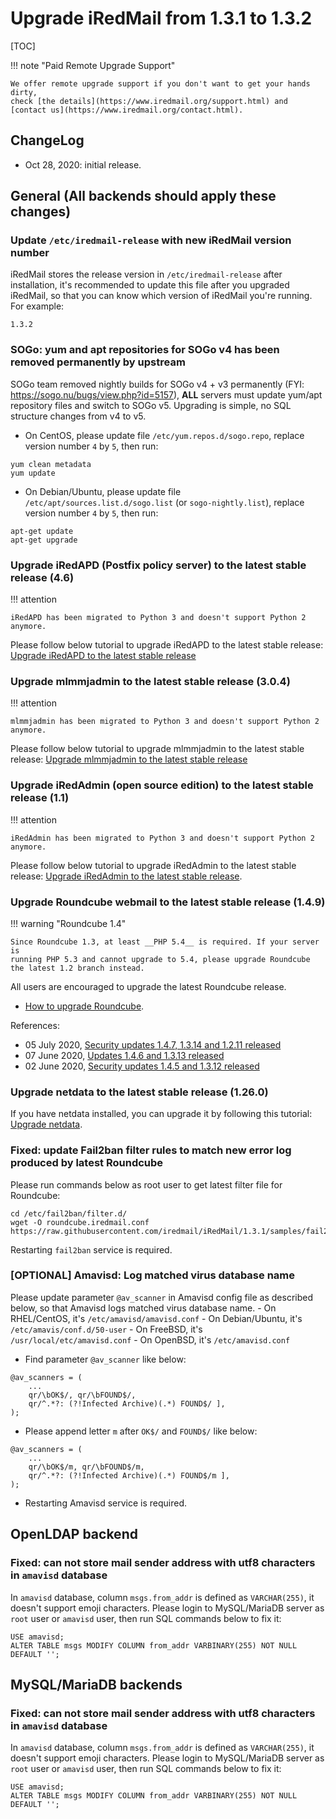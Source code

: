 # Upgrade iRedMail from 1.3.1 to 1.3.2

[TOC]

!!! note "Paid Remote Upgrade Support"

    We offer remote upgrade support if you don't want to get your hands dirty,
    check [the details](https://www.iredmail.org/support.html) and
    [contact us](https://www.iredmail.org/contact.html).

## ChangeLog

* Oct 28, 2020: initial release.

## General (All backends should apply these changes)

### Update `/etc/iredmail-release` with new iRedMail version number

iRedMail stores the release version in `/etc/iredmail-release` after
installation, it's recommended to update this file after you upgraded iRedMail,
so that you can know which version of iRedMail you're running. For example:

```
1.3.2
```

### SOGo: yum and apt repositories for SOGo v4 has been removed permanently by upstream

SOGo team removed nightly builds for SOGo v4 + v3 permanently (FYI: <https://sogo.nu/bugs/view.php?id=5157>), __ALL__ servers must update yum/apt repository files and switch to SOGo v5. Upgrading is simple, no SQL structure changes from v4 to v5.

- On CentOS, please update file `/etc/yum.repos.d/sogo.repo`, replace version number `4` by `5`, then run:

```
yum clean metadata
yum update
```

- On Debian/Ubuntu, please update file `/etc/apt/sources.list.d/sogo.list` (or `sogo-nightly.list`), replace version number `4` by `5`, then run:

```
apt-get update
apt-get upgrade
```

### Upgrade iRedAPD (Postfix policy server) to the latest stable release (4.6)

!!! attention

    iRedAPD has been migrated to Python 3 and doesn't support Python 2 anymore.

Please follow below tutorial to upgrade iRedAPD to the latest stable release:
[Upgrade iRedAPD to the latest stable release](./upgrade.iredapd.html)

### Upgrade mlmmjadmin to the latest stable release (3.0.4)

!!! attention

    mlmmjadmin has been migrated to Python 3 and doesn't support Python 2 anymore.

Please follow below tutorial to upgrade mlmmjadmin to the latest stable release:
[Upgrade mlmmjadmin to the latest stable release](./upgrade.mlmmjadmin.html)

### Upgrade iRedAdmin (open source edition) to the latest stable release (1.1)

!!! attention

    iRedAdmin has been migrated to Python 3 and doesn't support Python 2 anymore.

Please follow below tutorial to upgrade iRedAdmin to the latest stable release:
[Upgrade iRedAdmin to the latest stable release](./migrate.or.upgrade.iredadmin.html).

### Upgrade Roundcube webmail to the latest stable release (1.4.9)

!!! warning "Roundcube 1.4"

    Since Roundcube 1.3, at least __PHP 5.4__ is required. If your server is
    running PHP 5.3 and cannot upgrade to 5.4, please upgrade Roundcube
    the latest 1.2 branch instead.

All users are encouraged to upgrade the latest Roundcube release.

* [How to upgrade Roundcube](https://github.com/roundcube/roundcubemail/wiki/Upgrade).

References:

- 05 July 2020, [Security updates 1.4.7, 1.3.14 and 1.2.11 released](https://roundcube.net/news/2020/07/05/security-updates-1.4.7-1.3.14-and-1.2.11)
- 07 June 2020, [Updates 1.4.6 and 1.3.13 released](https://roundcube.net/news/2020/06/07/updates-1.4.6-and-1.3.13-released)
- 02 June 2020, [Security updates 1.4.5 and 1.3.12 released](https://roundcube.net/news/2020/06/02/security-updates-1.4.5-and-1.3.12)

### Upgrade netdata to the latest stable release (1.26.0)

If you have netdata installed, you can upgrade it by following this tutorial:
[Upgrade netdata](./upgrade.netdata.html).

### Fixed: update Fail2ban filter rules to match new error log produced by latest Roundcube

Please run commands below as root user to get latest filter file for Roundcube:

```
cd /etc/fail2ban/filter.d/
wget -O roundcube.iredmail.conf https://raw.githubusercontent.com/iredmail/iRedMail/1.3.1/samples/fail2ban/filter.d/roundcube.iredmail.conf
```

Restarting `fail2ban` service is required.

### [OPTIONAL] Amavisd: Log matched virus database name

Please update parameter `@av_scanner` in Amavisd config file as described
below, so that Amavisd logs matched virus database name.
    - On RHEL/CentOS, it's `/etc/amavisd/amavisd.conf`
    - On Debian/Ubuntu, it's `/etc/amavis/conf.d/50-user`
    - On FreeBSD, it's `/usr/local/etc/amavisd.conf`
    - On OpenBSD, it's `/etc/amavisd.conf`

- Find parameter `@av_scanner` like below:

```
@av_scanners = (
    ...
    qr/\bOK$/, qr/\bFOUND$/,
    qr/^.*?: (?!Infected Archive)(.*) FOUND$/ ],
);
```

- Please append letter `m` after `OK$/` and `FOUND$/` like below:

```
@av_scanners = (
    ...
    qr/\bOK$/m, qr/\bFOUND$/m,
    qr/^.*?: (?!Infected Archive)(.*) FOUND$/m ],
);
```

- Restarting Amavisd service is required.

## OpenLDAP backend

### Fixed: can not store mail sender address with utf8 characters in `amavisd` database

In `amavisd` database, column `msgs.from_addr` is defined as `VARCHAR(255)`, it
doesn't support emoji characters. Please login to MySQL/MariaDB server as `root`
user or `amavisd` user, then run SQL commands below to fix it:

```
USE amavisd;
ALTER TABLE msgs MODIFY COLUMN from_addr VARBINARY(255) NOT NULL DEFAULT '';
```

## MySQL/MariaDB backends

### Fixed: can not store mail sender address with utf8 characters in `amavisd` database

In `amavisd` database, column `msgs.from_addr` is defined as `VARCHAR(255)`, it
doesn't support emoji characters. Please login to MySQL/MariaDB server as `root`
user or `amavisd` user, then run SQL commands below to fix it:

```
USE amavisd;
ALTER TABLE msgs MODIFY COLUMN from_addr VARBINARY(255) NOT NULL DEFAULT '';
```

